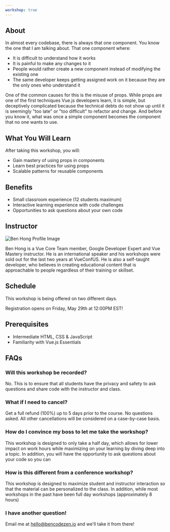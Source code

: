 ```yaml
---
workshop: true
---
```


## About

In almost every codebase, there is always that one component. You know the one that I am talking about. That one component where:

- It is difficult to understand how it works
- It is painful to make any changes to it
- People would rather create a new component instead of modifying the existing one
- The same developer keeps getting assigned work on it because they are the only ones who understand it

One of the common causes for this is the misuse of props. While props are one of the first techniques Vue.js developers learn, it is simple, but deceptively complicated because the technical debts do not show up until it is seemingly "too late" or "too difficult" to refactor and change. And before you know it, what was once a simple component becomes the component that no one wants to use.

<h2 class="section-title">What You Will Learn</h2>

<p class="mb-4">After taking this workshop, you will:</p>

<ul class="ml-0">
  <li class="list-none mb-3">
    <base-icon name="check" class="mr-2"></base-icon> Gain mastery of using props in components
  </li>
  <li class="list-none mb-3">
    <base-icon name="check" class="mr-2"></base-icon> Learn best practices for using props
  </li>
  <li class="list-none mb-3">
    <base-icon name="check" class="mr-2"></base-icon> Scalable patterns for reusable components
  </li>
</ul>

## Benefits

- Small classroom experience (12 students maximum)
- Interactive learning experience with code challenges
- Opportunities to ask questions about your own code

## Instructor

<div class="instructor-wrapper">
  <img src="https://pbs.twimg.com/profile_images/1106293516697849856/iW-hJPKU_400x400.png"
    alt="Ben Hong Profile Image"
    class="profile-image"
  />

Ben Hong is a Vue Core Team member, Google Developer Expert and Vue Mastery instructor. He is an international speaker and his workshops were sold out for the last two years at VueConfUS. He is also a self-taught developer, who believes in creating educational content that is approachable to people regardless of their training or skillset.

</div>

## Schedule

This workshop is being offered on two different days.

<workshop-details date="Wednesday, June 10th" time="1:30PM - 4:30PM EST" datetime="2020-06-10T13:30-5:00" class="mb-5"></workshop-details>

<workshop-details date="Saturday, June 13th" time="1:30PM - 4:30PM EST" datetime="2020-06-13T13:30-5:00" class="mb-5"></workshop-details>

<p class="highlight">Registration opens on Friday, May 29th at 12:00PM EST!</p>

## Prerequisites

- Intermediate HTML, CSS & JavaScript
- Familiarity with Vue.js Essentials

## FAQs

### Will this workshop be recorded?

No. This is to ensure that all students have the privacy and safety to ask questions and share code with the instructor and class.

### What if I need to cancel?

Get a full refund (100%) up to 5 days prior to the course. No questions asked. All other cancellations will be considered on a case-by-case basis.

### How do I convince my boss to let me take the workshop?

This workshop is designed to only take a half day, which allows for lower impact on work hours while maximizing on your learning by diving deep into a topic. In addition, you will have the opportunity to ask questions about your code so you can

### How is this different from a conference workshop?

This workshop is designed to maximize student and instructor interaction so that the material can be personalized to the class. In addition, while most workshops in the past have been full day workshops (approximately 8 hours)

### I have another question!

Email me at [hello@bencodezen.io](mailto:hello@bencodezen.io) and we'll take it from there!
